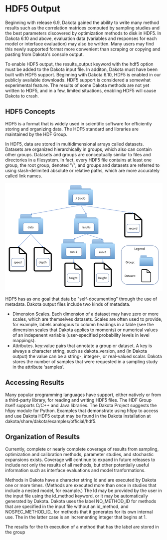 HDF5 Output
=======================================

Beginning with release 6.9, Dakota gained the ability to write many method results such as the correlation matrices computed by sampling studies and the best parameters discovered by optimization methods to disk in HDF5. In Dakota 6.10 and above, evaluation data (variables and responses for each model or interface evaluation) may also be written. Many users may find this newly supported format more convenient than scraping or copying and pasting from Dakota's console output.

To enable HDF5 output, the results_output keyword with the hdf5 option must be added to the Dakota input file. In additon, Dakota must have been built with HDF5 support. Beginning with Dakota 6.10, HDF5 is enabled in our publicly available downloads. HDF5 support is considered a somewhat experimental feature. The results of some Dakota methods are not yet written to HDF5, and in a few, limited situations, enabling HDF5 will cause Dakota to crash.

## HDF5 Concepts

HDF5 is a format that is widely used in scientific software for efficiently storing and organizing data. The HDF5 standard and libraries are maintained by the HDF Group.

In HDF5, data are stored in multidimensional arrays called datasets. Datasets are organized hierarchically in groups, which also can contain other groups. Datasets and groups are conceptually similar to files and directories in a filesystem. In fact, every HDF5 file contains at least one group, the root group, denoted "/", and groups and datasets are referred to using slash-delimited absolute or relative paths, which are more accurately called link names.

![alt text](img/hdf5_layout.png "Example HDF5 Layout")

HDF5 has as one goal that data be "self-documenting" through the use of metadata. Dakota output files include two kinds of metadata.

* Dimension Scales. Each dimension of a dataset may have zero or more scales, which are themselves datasets. Scales are often used to provide, for example, labels analogous to column headings in a table (see the dimension scales that Dakota applies to moments) or numerical values of an indepenent variable (user-specified probability levels in level mappings).
* Attributes. key:value pairs that annotate a group or dataset. A key is always a character string, such as dakota_version, and (in Dakota output) the value can be a string-, integer-, or real-valued scalar. Dakota stores the number of samples that were requested in a sampling study in the attribute 'samples'.

## Accessing Results

Many popular programming languages have support, either natively or from a third-party library, for reading and writing HDF5 files. The HDF Group itself supports C/C++ and Java libraries. The Dakota Project suggests the h5py module for Python. Examples that demonstrate using h5py to access and use Dakota HDF5 output may be found in the Dakota installation at dakota/share/dakota/examples/official/hdf5.

## Organization of Results

Currently, complete or nearly complete coverage of results from sampling, optimization and calibration methods, parameter studies, and stochastic expansions exists. Coverage will continue to expand in future releases to include not only the results of all methods, but other potentially useful information such as interface evaluations and model tranformations.

Methods in Dakota have a character string Id and are executed by Dakota one or more times. (Methods are executed more than once in studies that include a nested model, for example.) The Id may be provided by the user in the input file using the id_method keyword, or it may be automatically generated by Dakota. Dakota uses the label NO_METHOD_ID for methods that are specified in the input file without an id_method, and NOSPEC_METHOD_ID_<N> for methods that it generates for its own internal use. The <N> in the latter case is an incrementing integer that begins at 1.

The results for the <N>th execution of a method that has the label <method Id> are stored in the group 